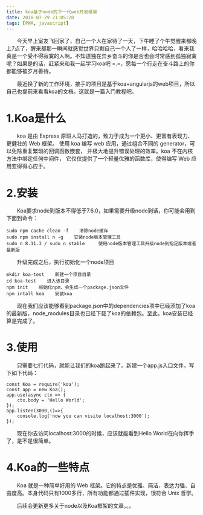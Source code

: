 ```yaml
---
title: koa基于node的下一代web开发框架
date: 2018-07-29 21:05:28
tags: [PWA, javascript]
---
```


&emsp;&emsp;今天早上室友飞回家了，自己一个人在家待了一天，下午睡了个午觉醒来都晚上7点了，醒来都那一瞬间就感觉世界只剩自己一个人了一样，哈哈哈哈，看来我真是一个受不得寂寞的人啊。不知道独在异乡奋斗的你是否也会时常感到孤独寂寞呢？如果是的话，赶紧来和我一起学习koa吧 =.=，愿每一个行走在奋斗路上的你都能够被岁月善待。

<!--more-->

&emsp;&emsp;最近换了新的工作环境，接手的项目是基于koa+angularjs的web项目，所以自己也提前来看看koa的文档。这就是一篇入门教程吧。

# 1.Koa是什么

&emsp;&emsp;koa 是由 Express 原班人马打造的，致力于成为一个更小、更富有表现力、更健壮的 Web 框架。 使用 koa 编写 web 应用，通过组合不同的 generator，可以免除重复繁琐的回调函数嵌套， 并极大地提升错误处理的效率。koa 不在内核方法中绑定任何中间件， 它仅仅提供了一个轻量优雅的函数库，使得编写 Web 应用变得得心应手。

# 2.安装

&emsp;&emsp;Koa要求node到版本不得低于7.6.0，如果需要升级node到话，你可能会用到下面到命令：

```
sudo npm cache clean -f    清除node缓存
sudo npm install n -g    安装node版本管理工具
sudo n 8.11.3 / sudo n stable     使用node版本管理工具升级node到指定版本或者最新版
```

&emsp;&emsp;升级完成之后，执行初始化一个node项目

```
mkdir koa-test    新建一个项目目录
cd koa-test    进入该目录
npm init    初始化npm，会生成一个package.json文件
npm intall koa    安装koa
```

&emsp;&emsp;现在我们应该能够看到package.json中的dependencies项中已经添加了koa的最新版，node_modules目录也已经下载了koa的依赖包。至此，koa安装已经算是完成了。

# 3.使用

&emsp;&emsp;只需要七行代码，就能让我们的koa跑起来了。新建一个app.js入口文件，写下如下代码：

```
const Koa = require('koa');
const app = new Koa();
app.use(async ctx => {
    ctx.body = 'Hello World';
});
app.listen(3000,()=>{
    console.log('now you can visite localhost:3000');
});
```

&emsp;&emsp;现在你去访问localhost:3000的时候，应该就能看到Hello World在向你挥手了，是不是很简单。

# 4.Koa的一些特点

&emsp;&emsp;Koa 就是一种简单好用的 Web 框架。它的特点是优雅、简洁、表达力强、自由度高。本身代码只有1000多行，所有功能都通过插件实现，很符合 Unix 哲学。

&emsp;&emsp;后续会更新更多关于node以及Koa框架的文章。。。